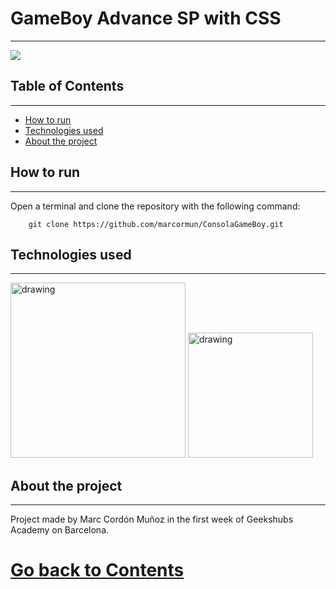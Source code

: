 # GameBoy Advance SP with CSS
-------------------

![](https://i.gyazo.com/2bb083ee8ce60307b15fd138626db0f4.png)


## Table of Contents
-------------------
 - [How to run](#How-to-run)
 - [Technologies used](#Technologies-used)
 - [About the project](#About-the-project)

## How to run
-------------------
Open a terminal and clone the repository with the following command:
```
    git clone https://github.com/marcormun/ConsolaGameBoy.git
```

## Technologies used
-------------------

<img src="https://upload.wikimedia.org/wikipedia/commons/thumb/6/61/HTML5_logo_and_wordmark.svg/1200px-HTML5_logo_and_wordmark.svg.png" alt="drawing" width="280"/>
<img src="https://upload.wikimedia.org/wikipedia/commons/thumb/d/d5/CSS3_logo_and_wordmark.svg/1452px-CSS3_logo_and_wordmark.svg.png" alt="drawing" width="200"/>

## About the project
-------------------
Project made by Marc Cordón Muñoz in the first week of Geekshubs Academy on Barcelona.
 # [Go back to Contents](#Table-of-Contents)